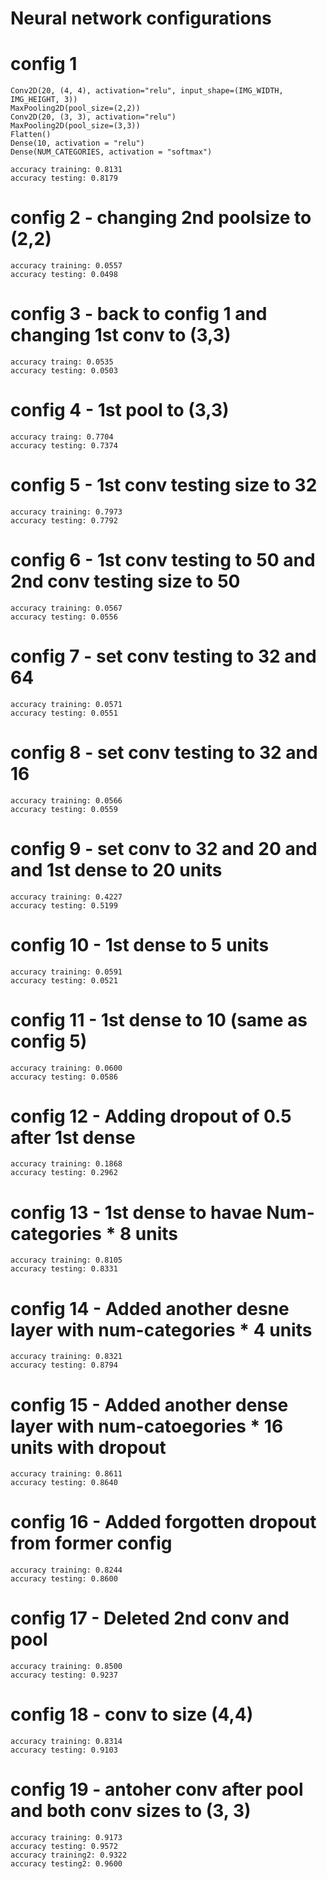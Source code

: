 # Neural network configurations


# config 1
    Conv2D(20, (4, 4), activation="relu", input_shape=(IMG_WIDTH, IMG_HEIGHT, 3))
    MaxPooling2D(pool_size=(2,2))
    Conv2D(20, (3, 3), activation="relu")
    MaxPooling2D(pool_size=(3,3))
    Flatten()
    Dense(10, activation = "relu")
    Dense(NUM_CATEGORIES, activation = "softmax")

    accuracy training: 0.8131
    accuracy testing: 0.8179

# config 2 - changing 2nd poolsize to (2,2)

    accuracy training: 0.0557 
    accuracy testing: 0.0498

# config 3 - back to config 1 and changing 1st conv to (3,3)

    accuracy traing: 0.0535
    accuracy testing: 0.0503

# config 4 - 1st pool to (3,3)

    accuracy traing: 0.7704
    accuracy testing: 0.7374

# config 5 - 1st conv testing size to 32

    accuracy training: 0.7973
    accuracy testing: 0.7792

# config 6 - 1st conv testing to 50 and 2nd conv testing size to 50

    accuracy training: 0.0567
    accuracy testing: 0.0556

# config 7 - set conv testing to 32 and 64

    accuracy training: 0.0571
    accuracy testing: 0.0551

# config 8 - set conv testing to 32 and 16

    accuracy training: 0.0566
    accuracy testing: 0.0559

# config 9 - set conv to 32 and 20 and and 1st dense to 20 units

    accuracy training: 0.4227
    accuracy testing: 0.5199

# config 10 - 1st dense to 5 units

    accuracy training: 0.0591
    accuracy testing: 0.0521

# config 11 - 1st dense to 10 (same as config 5)

    accuracy training: 0.0600
    accuracy testing: 0.0586

# config 12 - Adding dropout of 0.5 after 1st dense

    accuracy training: 0.1868
    accuracy testing: 0.2962

# config 13 - 1st dense to havae Num-categories * 8 units

    accuracy training: 0.8105
    accuracy testing: 0.8331

# config 14 - Added another desne layer with num-categories * 4 units

    accuracy training: 0.8321
    accuracy testing: 0.8794

# config 15 - Added another dense layer with num-catoegories * 16 units with dropout

    accuracy training: 0.8611
    accuracy testing: 0.8640

# config 16 - Added forgotten dropout from former config

    accuracy training: 0.8244
    accuracy testing: 0.8600

# config 17 - Deleted 2nd conv and pool

    accuracy training: 0.8500
    accuracy testing: 0.9237

# config 18 - conv to size (4,4)

    accuracy training: 0.8314
    accuracy testing: 0.9103

# config 19 - antoher conv after pool and both conv sizes to (3, 3)

    accuracy training: 0.9173
    accuracy testing: 0.9572
    accuracy training2: 0.9322
    accuracy testing2: 0.9600